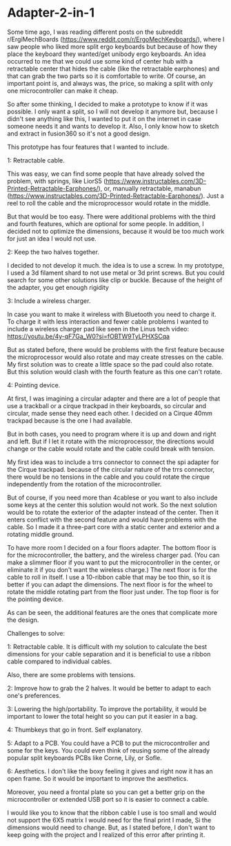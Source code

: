 # Adapter-2-in-1

Some time ago, I was reading different posts on the subreddit r/ErgiMechBoards (https://www.reddit.com/r/ErgoMechKeyboards/), where I saw people who liked more split ergo keyboards but because of  how they place the keyboard they wanted/get unibody ergo keyboards. An idea occurred to me that we could use some kind of center hub with a retractable center that hides the cable (like the retractable earphones) and that can grab the two parts so it is comfortable to write. Of course, an important point is, and always was, the price, so making a split with only one microcontroller can make it cheap.

So
after some thinking, I decided to make a prototype to know if it was possible. I only want a split, so I will not develop it anymore but, because I didn't see anything like this, I wanted to put it on the internet in case someone needs it and wants to develop it. Also, I only know how to sketch and extract in fusion360 so it's not a good design. 


This prototype has four features that I wanted to include.
  
  1: Retractable cable. 
  
  This was easy, we can find some people that have already solved the problem, with springs, like LiorS5 (https://www.instructables.com/3D-Printed-Retractable-Earphones/), or, manually retractable, manabun (https://www.instructables.com/3D-Printed-Retractable-Earphones/). Just a reel to roll the cable and the microprocessor would rotate in the middle. 
  
  But that would be too easy. There were additional problems with the third and fourth features, which are optional for some people. In addition, I decided not to optimize the dimensions, because it would be too much work for just an idea I would not use.

  
  2: Keep the two halves together. 
  
  I decided to not develop it much. the idea is to use a screw. In my prototype, I used a 3d filament shard to not use metal or 3d print screws. But you could search for some other solutions like clip or buckle. Because of the height of the adapter, you get enough rigidity 

  
  3: Include a wireless charger.
  
  In case you want to make it wireless with Bluetooth you need to charge it. To charge it with less interaction and fewer cable problems I wanted to include a wireless charger pad like seen in the Linus tech video: https://youtu.be/4y-qF7Ga_W0?si=fOBTW9TyLPHXSCqa
 
  But as stated before, there would be problems with the first feature because the microprocessor would also rotate and may create stresses on the cable. My first solution was to create a little space so the pad could also rotate. But this solution would clash with the fourth feature as this one can't rotate.


  4: Pointing device.
 
  At first, I was imagining a circular adapter and there are a lot of people that use a trackball or a cirque trackpad in their keyboards, so circular and circular, made sense they need each other. I decided on a Cirque 40mm trackpad because is the one I had available. 
 
  But in both cases, you need to program where it is up and down and right and left. But if I let it rotate with the microprocessor, the directions would change or the cable would rotate and the cable could break with tension. 
  
  My first idea was to include a trrs connector to connect the spi adapter for the Cirque trackpad. because of the circular nature of the trrs connector, there would be no tensions in the cable and you could rotate the cirque independently from the rotation of the microcontroller.
  
  But of course, if you need more than 4cablese or you want to also include some keys at the center this solution would not work. So the next solution would be to rotate the exterior of the adapter instead of the center. Then it enters conflict with the second feature and would have problems with the cable. So I made it a three-part core with a static center and exterior and a rotating middle ground.
  
  To have more room I decided on a four floors adapter. The bottom floor is for the microcontroller, the battery, and the wireless charger pad. (You can make a slimmer floor if you want to put the microcontroller in the center, or eliminate it if you don't want the wireless charge.) The next floor is for the cable to roll in itself. I use a 10-ribbon cable that may be too thin, so it is better if you can adapt the dimensions. The next floor is for the wheel to rotate the middle rotating part from the floor just under. The top floor is for the pointing device. 


As can be seen, the additional features are the ones that complicate more the design. 

Challenges to solve:

  1: Retractable cable.
  It is difficult with my solution to calculate the best dimensions for your cable separation and it is beneficial to use a ribbon cable compared to individual cables.
  
  Also, there are some problems with tensions. 


  2: Improve how to grab the 2 halves. 
  It would be better to adapt to each one's preferences.


  3: Lowering the high/portability.
  To improve the portability, it would be important to lower the total height so you can put it easier in a bag.


  4: Thumbkeys that go in front.
  Self explanatory.


  5: Adapt to a PCB.
  You could have a PCB to put the microcontroller and some for the keys. You could even think of reusing some of the already popular split keyboards PCBs like Corne, Lily, or Sofle.


  6: Aesthetics.
  I don't like the boxy feeling it gives and right now it has an open frame. So it would be important to improve the aesthetics.
  
  Moreover, you need a frontal plate so you can get a  better grip on the microcontroller or extended USB port so it is easier to connect a cable.


I would like you to know that the ribbon cable I use is too small and would not support the 6X5 matrix I would need for the final print I made, Si the dimensions would need to change. But, as I stated before, I don't want to keep going with the project and I realized of this error after printing it.
